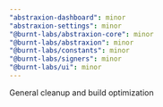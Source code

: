 ```yaml
---
"abstraxion-dashboard": minor
"abstraxion-settings": minor
"@burnt-labs/abstraxion-core": minor
"@burnt-labs/abstraxion": minor
"@burnt-labs/constants": minor
"@burnt-labs/signers": minor
"@burnt-labs/ui": minor
---
```


General cleanup and build optimization

